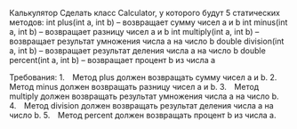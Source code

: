 Калькулятор
Сделать класс Calculator, у которого будут 5 статических методов:
int plus(int a, int b) – возвращает сумму чисел a и b
int minus(int a, int b) – возвращает разницу чисел a и b
int multiply(int a, int b) – возвращает результат умножения числа a на число b
double division(int a, int b) – возвращает результат деления числа a на число b
double percent(int a, int b) – возвращает процент b из числа a


Требования:
1. Метод plus должен возвращать сумму чисел a и b.
2. Метод minus должен возвращать разницу чисел a и b.
3. Метод multiply должен возвращать результат умножения числа a на число b.
4. Метод division должен возвращать результат деления числа a на число b.
5. Метод percent должен возвращать процент b из числа a.